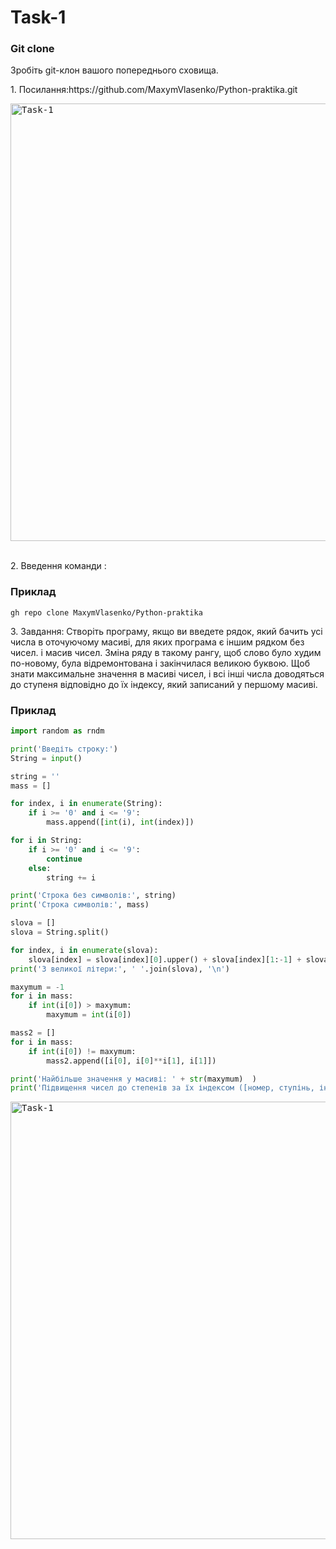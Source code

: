 <h1 align="left">Task-1</h1>

<h3 align="left">Git clone</h3>
<p align="left">Зробіть git-клон вашого попереднього сховища.</p>

<p align="left">1. Посилання:https://github.com/MaxymVlasenko/Python-praktika.git</p>
<kbd>
    <img src="https://drive.google.com/uc?id=17tn4v1SVel_RawnNsDRSYnWhEKxm1ZTA" width="700px" alt="Task-1">
</kbd>

<br>
<br>

<p align="left">2. Введення команди :</p>

### Приклад

```shell
gh repo clone MaxymVlasenko/Python-praktika
```

<p align="left">3. Завдання: Створіть програму, якщо ви введете рядок, який бачить усі числа в оточуючому масиві, для яких програма є іншим рядком без чисел. і масив чисел. Зміна ряду в такому рангу, щоб слово було худим по-новому, була відремонтована і закінчилася великою буквою. Щоб знати максимальне значення в масиві чисел, і всі інші числа доводяться до ступеня відповідно до їх індексу, який записаний у першому масиві.</p> 

### Приклад

```python
import random as rndm

print('Введіть строку:')
String = input()

string = ''
mass = []

for index, i in enumerate(String):
    if i >= '0' and i <= '9':
        mass.append([int(i), int(index)])

for i in String:
    if i >= '0' and i <= '9':
        continue
    else:
        string += i

print('Строка без символів:', string)
print('Строка символів:', mass)

slova = []
slova = String.split()

for index, i in enumerate(slova):
    slova[index] = slova[index][0].upper() + slova[index][1:-1] + slova[index][-1].upper()
print('З великої літери:', ' '.join(slova), '\n')

maxymum = -1
for i in mass:
    if int(i[0]) > maxymum:
        maxymum = int(i[0])

mass2 = []
for i in mass:
    if int(i[0]) != maxymum:
        mass2.append([i[0], i[0]**i[1], i[1]])

print('Найбільше значення у масиві: ' + str(maxymum)  )
print('Підвищення чисел до степенів за їх індексом ([номер, ступінь, індекс], ...', mass2)
```
<kbd>
    <img src="https://drive.google.com/uc?id=1Bkz2XwyOrOyByYxjlfqfPMO9JOe2DKwG" width="700px" alt="Task-1">
</kbd>

